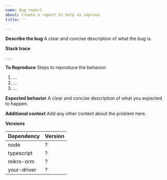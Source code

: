 ```yaml
---
name: Bug report
about: Create a report to help us improve
title: ''

---
```


**Describe the bug**
A clear and concise description of what the bug is. 

**Stack trace**
```
...
```

**To Reproduce**
Steps to reproduce the behavior:
1. ...
2. ...
3. ...

**Expected behavior**
A clear and concise description of what you expected to happen.

**Additional context**
Add any other context about the problem here.

**Versions**

| Dependency | Version |
| - | - |
| node | ? |
| typescript | ? |
| mikro-orm | ? |
| your-driver | ? |
